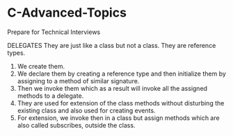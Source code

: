 # C-Advanced-Topics
Prepare for Technical Interviews

DELEGATES
They are just like a class but not a class. They are reference types. 
1. We create them.
2. We declare them by creating a reference type and then initialize them by assigning to a method of similar signature.
3. Then we invoke them which as a result will invoke all the assigned methods to a delegate.
4. They are used for extension of the class methods without disturbing the existing class and also used for creating events.
5. For extension, we invoke then in a class but assign methods which are also called subscribes, outside the class.

